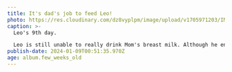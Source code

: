 ```yaml
---
title: It's dad's job to feed Leo!
photo: https://res.cloudinary.com/dz8vyplpm/image/upload/v1705971203/IMG_8298_lzfyaf.jpg
caption: >-
  Leo's 9th day.

  Leo is still unable to really drink Mom's breast milk. Although he enjoys being fed by Dad.
publish-date: 2024-01-09T00:51:35.970Z
age: album.few_weeks_old
---
```

